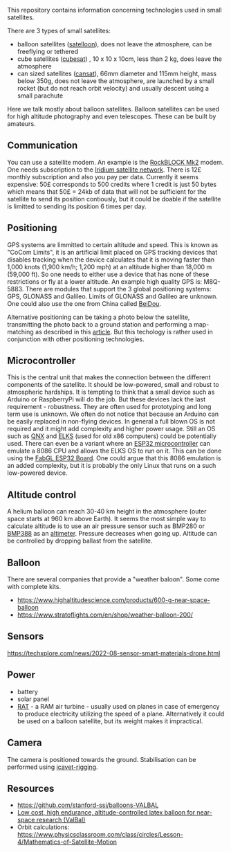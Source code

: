 This repository contains information concerning technologies used in small satellites.

There are 3 types of small satellites:
* balloon satellites ([satelloon](https://en.wikipedia.org/wiki/Balloon_satellite)), does not leave the atmosphere, can be freeflying or tethered
* cube satellites ([cubesat](https://en.wikipedia.org/wiki/CubeSat)) , 10 x 10 x 10cm, less than 2 kg, does leave the atmosphere
* can sized satellites ([cansat](https://en.wikipedia.org/wiki/CanSat)), 66mm diameter and 115mm height, mass below 350g, does not leave the atmosphere, are launched by a small rocket (but do not reach orbit velocity) and usually descent using a small parachute

Here we talk mostly about balloon satellites. Balloon satellites can be used for high altitude photography and even telescopes. These can be built by amateurs.

## Communication
You can use a satellite modem. An example is the [RockBLOCK Mk2](https://www.sparkfun.com/products/13745) modem. One needs subscription to the [Iridium satellite network](https://en.wikipedia.org/wiki/Iridium_satellite_constellation). There is 12£ monthly subscription and also you pay per data. Currently it seems expensive: 50£ corresponds to 500 credits where 1 credit is just 50 bytes which means that 50£ = 24kb of data that will not be sufficient for the satellite to send its position contiously, but it could be doable if the satellite is limitted to sending its position 6 times per day.

## Positioning
GPS systems are limmitted to certain altitude and speed. This is known as "CoCom Limits", it is an artificial limit placed on GPS tracking devices that disables tracking when the device calculates that it is moving faster than 1,000 knots (1,900 km/h; 1,200 mph) at an altitude higher than 18,000 m (59,000 ft). So one needs to either use a device that has none of these restrictions or fly at a lower altitude.
An example high quality GPS is: M8Q-5883. There are modules that support the 3 global positioning systems: GPS, GLONASS and Galileo. Limits of GLONASS and Galileo are unknown. One could also use the one from China called [BeiDou](https://en.wikipedia.org/wiki/BeiDou). 

Alternative positioning can be taking a photo below the satellite, transmitting the photo back to a ground station and performing a map-matching as described in this [article](https://www.mdpi.com/1424-8220/18/11/3836/htm). But this techology is rather used in conjunction with other positioning technologies.

## Microcontroller
This is the central unit that makes the connection between the different components of the satellite. It should be low-powered, small and robust to atmospheric hardships. It is tempting to think that a small device such as Arduino or RaspberryPi will do the job. But these devices lack the last requirement - robustness. They are often used for prototyping and long term use is unknown. We often do not notice that because an Arduino can be easily replaced in non-flying devices. In general a full blown OS is not required and it might add complexity and higher power usage. Still an OS such as [QNX](https://blackberry.qnx.com/en) and [ELKS](https://github.com/jbruchon/elks) (used for old x86 computers) could be potentially used. There can even be a variant where an [ESP32 microcontroller](https://en.wikipedia.org/wiki/ESP32) can emulate a 8086 CPU and allows the ELKS OS to run on it. This can be done using the [FabGL ESP32 Board](https://www.tindie.com/products/fabgl/fabgl-esp32-board-16mb-flash-4-mb-psram-33v-io/). One could argue that this 8086 emulation is an added complexity, but it is probably the only Linux that runs on a such low-powered device.

## Altitude control
A helium balloon can reach 30-40 km height in the atmosphere (outer space starts at 960 km above Earth). It seems the most simple way to calculate altitude is to use an air pressure sensor such as BMP280 or [BMP388](https://www.adafruit.com/product/3966) as an [altimeter](https://en.wikipedia.org/wiki/Altimeter). Pressure decreases when going up. Altitude can be controlled by dropping ballast from the satellite.

## Balloon
There are several companies that provide a "weather baloon". Some come with complete kits. 
* https://www.highaltitudescience.com/products/600-g-near-space-balloon
* https://www.stratoflights.com/en/shop/weather-balloon-200/

## Sensors
https://techxplore.com/news/2022-08-sensor-smart-materials-drone.html

## Power
* battery
* solar panel
* [RAT](https://en.wikipedia.org/wiki/Ram_air_turbine) - a RAM air turbine - usually used on planes in case of emergency to produce electricity utilizing the speed of a plane. Alternatively it could be used on a balloon satellite, but its weight makes it impractical.

## Camera
The camera is positioned towards the ground. Stabilisation can be performed using [icavet-rigging](https://www.publiclab.org/wiki/picavet-rigging).

## Resources
* https://github.com/stanford-ssi/balloons-VALBAL
* [Low cost, high endurance, altitude-controlled latex balloon for near-space research (ValBal)](https://stanfordasl.github.io/wp-content/papercite-data/pdf/Suskho.Tedjarati.ea.AERO2017.pdf)
* Orbit calculations: https://www.physicsclassroom.com/class/circles/Lesson-4/Mathematics-of-Satellite-Motion
